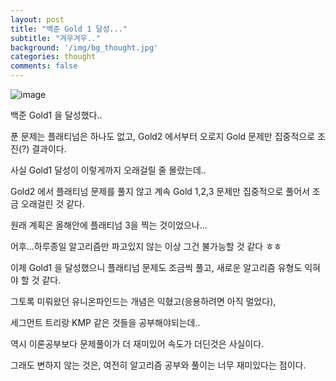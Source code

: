 ```yaml
---
layout: post
title: "백준 Gold 1 달성..."
subtitle: "겨우겨우.."
background: '/img/bg_thought.jpg'
categories: thought
comments: false
---
```


![image](https://user-images.githubusercontent.com/50112481/119260006-cf173980-bc0b-11eb-801a-4910f9b52c1c.jpg)

백준 Gold1 을 달성했다..

푼 문제는 플래티넘은 하나도 없고, Gold2 에서부터 오로지 Gold 문제만 집중적으로 조진(?) 결과이다.

사실 Gold1 달성이 이렇게까지 오래걸릴 줄 몰랐는데..

Gold2 에서 플래티넘 문제를 풀지 않고 계속 Gold 1,2,3 문제만 집중적으로 풀어서 조금 오래걸린 것 같다.

원래 계획은 올해안에 플래티넘 3을 찍는 것이었으나...

어후...하루종일 알고리즘만 파고있지 않는 이상 그건 불가능할 것 같다 ㅎㅎ

이제 Gold1 을 달성했으니 플래티넘 문제도 조금씩 풀고, 새로운 알고리즘 유형도 익혀야 할 것 같다.

그토록 미뤄왔던 유니온파인드는 개념은 익혔고(응용하려면 아직 멀었다),

세그먼트 트리랑 KMP 같은 것들을 공부해야되는데..

역시 이론공부보다 문제풀이가 더 재미있어 속도가 더딘것은 사실이다.

그래도 변하지 않는 것은, 여전히 알고리즘 공부와 풀이는 너무 재미있다는 점이다.